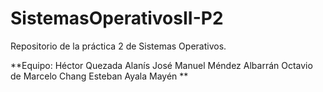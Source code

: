 # SistemasOperativosII-P2
Repositorio de la práctica 2 de Sistemas Operativos.

**Equipo: 
Héctor Quezada Alanís
José Manuel Méndez Albarrán
Octavio de Marcelo Chang
Esteban Ayala Mayén
**
